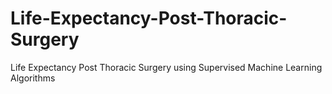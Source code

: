 # Life-Expectancy-Post-Thoracic-Surgery
Life Expectancy Post Thoracic Surgery using Supervised Machine Learning Algorithms
